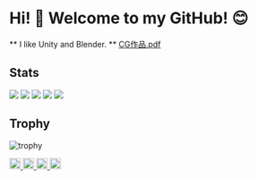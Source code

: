 # Hi! 👋 Welcome to my GitHub! 😊
** I like Unity and Blender. **
[CG作品.pdf](https://github.com/user-attachments/files/16138143/CG.pdf)

<!--
**ryosuke-shi/ryosuke-shi** is a ✨ _special_ ✨ repository because its `README.md` (this file) appears on your GitHub profile.

Here are some ideas to get you started:

- 🔭 I’m currently working on ...
- 🌱 I’m currently learning ...
- 👯 I’m looking to collaborate on ...
- 🤔 I’m looking for help with ...
- 💬 Ask me about ...
- 📫 How to reach me: ...
- 😄 Pronouns: ...
- ⚡ Fun fact: ...
-->

## Stats
![](http://github-profile-summary-cards.vercel.app/api/cards/profile-details?username=ryosuke-shi&theme=gruvbox)
![](http://github-profile-summary-cards.vercel.app/api/cards/repos-per-language?username=ryosuke-shi&theme=gruvbox)
![](http://github-profile-summary-cards.vercel.app/api/cards/most-commit-language?username=ryosuke-shi&theme=gruvbox)
![](http://github-profile-summary-cards.vercel.app/api/cards/stats?username=ryosuke-shi&theme=gruvbox)
![](http://github-profile-summary-cards.vercel.app/api/cards/productive-time?username=ryosuke-shi&theme=gruvbox&utcOffset=9)

## Trophy
![trophy](https://github-profile-trophy.vercel.app/?username=ryosuke-shi&theme=gruvbox)

<p align="left">
  <a href="https://github.com/ryosuke-shi">
    <img height="20" src="https://komarev.com/ghpvc/?username=ryosuke-shi" />
  </a>
  <a href="https://github.com/ryosuke-shi">
    <img height="20" src="https://img.shields.io/github/followers/ryosuke-shi?label=follow&logo=github&style=flat" />
  </a>
  <a href="http://qiita.com/getto_getto">
    <img height="20" src="https://qiita-badge.apiapi.app/s/getto_getto/posts.svg" />
  </a>
  <a href="http://qiita.com/getto_getto">
    <img height="20" src="https://qiita-badge.apiapi.app/s/getto_getto/contributions.svg" />
  </a>
</p>

